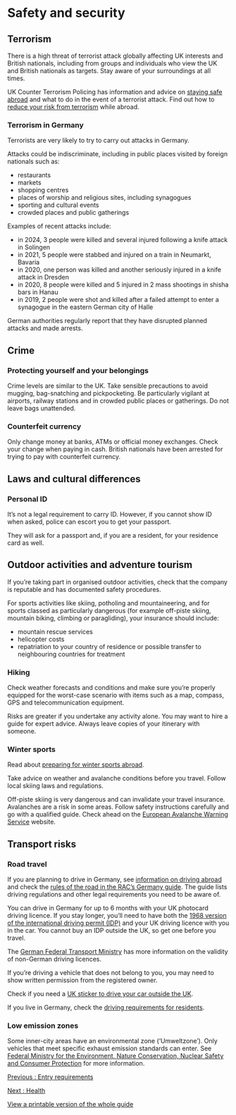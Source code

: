 # Safety and security

## Terrorism

There is a high threat of terrorist attack globally affecting UK interests and British nationals, including from groups and individuals who view the UK and British nationals as targets. Stay aware of your surroundings at all times.

UK Counter Terrorism Policing has information and advice on [staying safe abroad](https://www.counterterrorism.police.uk/safetyadvice/) and what to do in the event of a terrorist attack. Find out how to [reduce your risk from terrorism](https://www.gov.uk/guidance/reduce-your-risk-from-terrorism-while-abroad) while abroad.

### Terrorism in Germany

Terrorists are very likely to try to carry out attacks in Germany.

Attacks could be indiscriminate, including in public places visited by foreign nationals such as:

* restaurants
* markets
* shopping centres
* places of worship and religious sites, including synagogues
* sporting and cultural events
* crowded places and public gatherings

Examples of recent attacks include:

* in 2024, 3 people were killed and several injured following a knife attack in Solingen
* in 2021, 5 people were stabbed and injured on a train in Neumarkt, Bavaria
* in 2020, one person was killed and another seriously injured in a knife attack in Dresden
* in 2020, 8 people were killed and 5 injured in 2 mass shootings in shisha bars in Hanau
* in 2019, 2 people were shot and killed after a failed attempt to enter a synagogue in the eastern German city of Halle

German authorities regularly report that they have disrupted planned attacks and made arrests.

## Crime

### Protecting yourself and your belongings

Crime levels are similar to the UK. Take sensible precautions to avoid mugging, bag-snatching and pickpocketing. Be particularly vigilant at airports, railway stations and in crowded public places or gatherings. Do not leave bags unattended.

### Counterfeit currency

Only change money at banks, ATMs or official money exchanges. Check your change when paying in cash. British nationals have been arrested for trying to pay with counterfeit currency.

## Laws and cultural differences

### Personal ID

It’s not a legal requirement to carry ID. However, if you cannot show ID when asked, police can escort you to get your passport.

They will ask for a passport and, if you are a resident, for your residence card as well.

## Outdoor activities and adventure tourism

If you’re taking part in organised outdoor activities, check that the company is reputable and has documented safety procedures.

For sports activities like skiing, potholing and mountaineering, and for sports classed as particularly dangerous (for example off-piste skiing, mountain biking, climbing or paragliding), your insurance should include:

* mountain rescue services
* helicopter costs
* repatriation to your country of residence or possible transfer to neighbouring countries for treatment

### Hiking

Check weather forecasts and conditions and make sure you’re properly equipped for the worst-case scenario with items such as a map, compass, GPS and telecommunication equipment.

Risks are greater if you undertake any activity alone. You may want to hire a guide for expert advice. Always leave copies of your itinerary with someone.

### Winter sports

Read about [preparing for winter sports abroad](https://www.gov.uk/guidance/winter-sports-stay-safe-on-the-slopes).

Take advice on weather and avalanche conditions before you travel. Follow local skiing laws and regulations.

Off-piste skiing is very dangerous and can invalidate your travel insurance. Avalanches are a risk in some areas. Follow safety instructions carefully and go with a qualified guide. Check ahead on the [European Avalanche Warning Service](https://www.avalanches.org/) website.

## Transport risks

### Road travel

If you are planning to drive in Germany, see [information on driving abroad](https://www.gov.uk/driving-abroad) and check the [rules of the road in the RAC’s Germany guide](https://www.rac.co.uk/drive/travel/country/germany/). The guide lists driving regulations and other legal requirements you need to be aware of.

You can drive in Germany for up to 6 months with your UK photocard driving licence. If you stay longer, you’ll need to have both the [1968 version of the international driving permit (IDP)](https://www.gov.uk/driving-abroad/international-driving-permit) and your UK driving licence with you in the car. You cannot buy an IDP outside the UK, so get one before you travel.

The [German Federal Transport Ministry](https://www.bmvi.de/SharedDocs/EN/Articles/StV/Roadtraffic/validity-foreign-driving-licences-in-germany.html) has more information on the validity of non-German driving licences.

If you’re driving a vehicle that does not belong to you, you may need to show written permission from the registered owner.

Check if you need a [UK sticker to drive your car outside the UK](https://www.gov.uk/displaying-number-plates/flags-symbols-and-identifiers).

If you live in Germany, check the [driving requirements for residents](https://www.gov.uk/guidance/living-in-germany#driving-in-germany).

### Low emission zones

Some inner-city areas have an environmental zone (‘Umweltzone’). Only vehicles that meet specific exhaust emission standards can enter. See [Federal Ministry for the Environment, Nature Conservation, Nuclear Safety and Consumer Protection](https://www.bmuv.de/en/topics/air-noise-mobility/air/emissions-control-sticker-low-emission-zone) for more information.

[Previous
:
Entry requirements](/foreign-travel-advice/germany/entry-requirements)

[Next
:
Health](/foreign-travel-advice/germany/health)

[View a printable version of the whole guide](/foreign-travel-advice/germany/print)